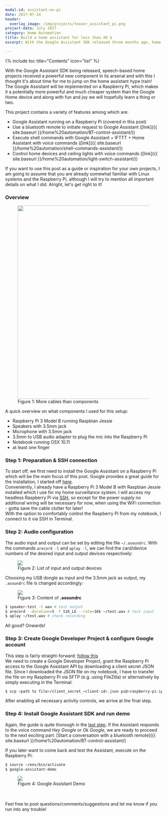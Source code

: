 ```yaml
---
modal-id: assistant-on-pi
date: 2017-07-24
header:
  overlay_image: /img/projects/teaser_assistant_pi.png
project-date: July 2017
category: Home Automation
title: Build a home assistant for less than 40 $
excerpt: With the Google Assistant SDK released three months ago, home projects have received a great skill set. In this project the Google Assistant is implemented on a Raspberry Pi to later control switchable devices such as fans, lights, computers using voice commands.

---
```


{% include toc title="Contents" icon="list" %}

With the Google Assistant SDK being released, speech-based home projects received a powerful new component in its arsenal and with this I thought it's about time for me to jump on the home assistant hype train!  
The Google Assistant will be implemented on a Raspberry Pi, which makes it a potentially more powerful and much cheaper system than the Google Home device and along with fun and joy we will hopefully learn a thing or two.

This project contains a variety of features among which are:
- Google Assistant running on a Raspberry Pi (covered in this post)
- Use a bluetooth remote to initiate request to Google Assistant \([link]({{ site.baseurl }}/home%20automation/BT-control-assistant/)\)
- Execute shell commands with Google Assistant + IFTTT + Home Assistant with voice commands \([link]({{ site.baseurl }}/home%20automation/shell-commands-assistant/)\)
- Control home devices and ceiling lights with voice commands \([link]({{ site.baseurl }}/home%20automation/light-switch-assistant/)\)

If you want to use this post as a guide or inspiration for your own projects, I am going to assume that you are already somewhat familiar with Linux systems and the Raspberry Pi, although I will try to mention all important details on what I did. Alright, let's get right to it!

### Overview
<figure>
  <img src="{{ site.baseurl }}/img/2017-07-24-assistant-on-pi/overview_setup.jpg" width="620" />
  <figcaption>Figure 1: More cables than components</figcaption>
</figure>

A quick overview on what components I used for this setup:
- Raspberry Pi 3 Model B running Raspbian Jessie
- Speakers with 3.5mm jack
- Microphone with 3.5mm jack
- 3.5mm to USB audio adapter to plug the mic into the Raspberry Pi
- Notebook running OSX 10.11
- at least one finger

### Step 1: Preparation & SSH connection
To start off, we first need to install the Google Assistant on a Raspberry Pi which will be the main focus of this post. Google provides a great guide for the installation, I started off [here](https://developers.google.com/assistant/sdk/develop/python/hardware/setup).  
Conveniently, I already have a Raspberry Pi 3 Model B with Raspbian Jessie installed which I use for my home surveillance system. I will access my headless Raspberry Pi via [SSH](https://www.raspberrypi.org/documentation/remote-access/ssh/), so except for the power supply no additional wiring will be necessary for now, when using the WiFi connection - gotta save the cable clutter for later!  
With the option to comfortably control the Raspberry Pi from my notebook, I connect to it via SSH in Terminal.

### Step 2: Audio configuration

The audio input and output can be set by editing the file `~/.asoundrc`.
With the commands `arecord -l` and `aplay -l`, we can find the card/device numbers of the desired input and output devices respectively:

<figure>
  <img src="{{ site.baseurl }}/img/2017-07-24-assistant-on-pi/input-output-devices.png"/>
  <figcaption>Figure 2: List of input and output devices</figcaption>
</figure>

Choosing my USB dongle as input and the 3.5mm jack as output, my `.asoundrc` file is changed accordingly:

<figure>
  <img src="{{ site.baseurl }}/img/2017-07-24-assistant-on-pi/asoundrc-config.png"/>
  <figcaption>Figure 3: Content of <b>.asoundrc</b></figcaption>
</figure>

```sh
$ speaker-test -t wav # test output
$ arecord --duration=5 -f S16_LE --rate=16k ~/test.wav # test input
$ aplay ~/test.wav # check recording
```

All good? Onwards!

### Step 3: Create Google Developer Project & configure Google account

This step is fairly straight-forward: [follow this](https://developers.google.com/assistant/sdk/develop/python/config-dev-project-and-account)  
We need to create a Google Developer Project, grant the Raspberry Pi access to the Google Assistant API by downloading a client secret JSON file. Since I downloaded the JSON file on my notebook, I have to transfer the file on my Raspberry Pi via SFTP (e.g. using FileZilla) or alternatively by simply executing in the Terminal:  
```sh
$ scp <path to file>/client_secret_<client-id>.json pi@<raspberry-pi-ip-address>:/home/pi/
```

After enabling all necessary activity controls, we arrive at the final step.

### Step 4: Install Google Assistant SDK and run demo

Again, the guide is quite thorough in the [last step](https://developers.google.com/assistant/sdk/develop/python/run-sample). If the Assistant responds to the voice command _Hey Google_ or _Ok Google_, we are ready to proceed to the next exciting part: [Start a conversation with a bluetooth remote]({{ site.baseurl }}/home%20automation/BT-control-assistant/)

If you later want to come back and test the Assistant, execute on the Raspberry Pi:  
```sh
$ source ~/env/bin/activate
$ google-assistant-demo
```

<figure>
  <img src="{{ site.baseurl }}/img/2017-07-24-assistant-on-pi/google-assistant-demo.png"/>
  <figcaption>Figure 4: Google Assistant Demo</figcaption>
</figure>

<br><br>
Feel free to post questions/comments/suggestions and let me know if you run into any trouble!

